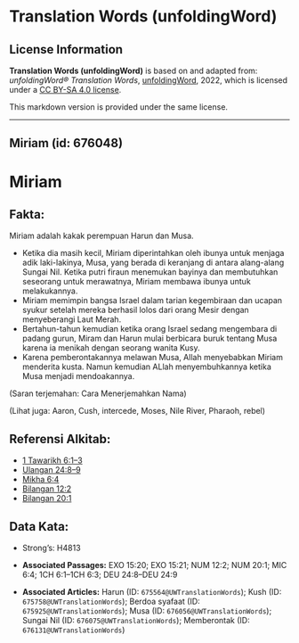 # Translation Words (unfoldingWord)

## License Information

**Translation Words (unfoldingWord)** is based on and adapted from: _unfoldingWord® Translation Words_, [unfoldingWord](https://unfoldingword.org/utw), 2022, which is licensed under a [CC BY-SA 4.0 license](https://creativecommons.org/licenses/by-sa/4.0/legalcode.en).

This markdown version is provided under the same license.



--------------------------------

## Miriam (id: 676048)

Miriam
======

Fakta:
------

Miriam adalah kakak perempuan Harun dan Musa.

* Ketika dia masih kecil, Miriam diperintahkan oleh ibunya untuk menjaga adik laki\-lakinya, Musa, yang berada di keranjang di antara alang\-alang Sungai Nil. Ketika putri firaun menemukan bayinya dan membutuhkan seseorang untuk merawatnya, Miriam membawa ibunya untuk melakukannya.
* Miriam memimpin bangsa Israel dalam tarian kegembiraan dan ucapan syukur setelah mereka berhasil lolos dari orang Mesir dengan menyeberangi Laut Merah.
* Bertahun\-tahun kemudian ketika orang Israel sedang mengembara di padang gurun, Miram dan Harun mulai berbicara buruk tentang Musa karena ia menikah dengan seorang wanita Kusy.
* Karena pemberontakannya melawan Musa, Allah menyebabkan Miriam menderita kusta. Namun kemudian ALlah menyembuhkannya ketika Musa menjadi mendoakannya.

(Saran terjemahan: Cara Menerjemahkan Nama)

(Lihat juga: Aaron, Cush, intercede, Moses, Nile River, Pharaoh, rebel)

Referensi Alkitab:
------------------

* [1 Tawarikh 6:1–3](https://ref.ly/1Chr0:0)
* [Ulangan 24:8–9](https://ref.ly/Deut24:8-Deut24:9)
* [Mikha 6:4](https://ref.ly/Mic6:4)
* [Bilangan 12:2](https://ref.ly/Num12:2)
* [Bilangan 20:1](https://ref.ly/Num20:1)

Data Kata:
----------

* Strong’s: H4813

* **Associated Passages:** EXO 15:20; EXO 15:21; NUM 12:2; NUM 20:1; MIC 6:4; 1CH 6:1–1CH 6:3; DEU 24:8–DEU 24:9
* **Associated Articles:** Harun (ID: `675564@UWTranslationWords`); Kush (ID: `675758@UWTranslationWords`); Berdoa syafaat (ID: `675925@UWTranslationWords`); Musa (ID: `676056@UWTranslationWords`); Sungai Nil (ID: `676075@UWTranslationWords`); Memberontak (ID: `676131@UWTranslationWords`)

